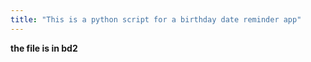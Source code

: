 ```yaml
---
title: "This is a python script for a birthday date reminder app"
---
```




**the file is in bd2**